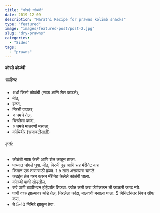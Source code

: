 ```yaml
---
title: "कोरडे कोळंबी"
date: 2019-12-09
description: "Marathi Recipe for prawns kolimb snacks"
type: "featured"
image: "images/featured-post/post-2.jpg"
slug: "dry-prawns"
categories: 
  - "Sides"
tags:
  - "prawns"
---
```


#### कोरडे कोळंबी



##### साहित्य: 

 
- अर्धा किलो कोळंबी (साफ आणि शेल काढले), 
- मीठ, 
- हळद, 
- मिरची पावडर, 
- २ चमचे तेल,
- चिरलेला कांदा, 
- २ चमचे मालवणी मसाला, 
- कोथिंबीर (सजावटीसाठी)




###### कृती:


- कोळंबी साफ केली आणि शेल काढून टाका.
- पाण्यात चांगले धुवा. मीठ, मिरची पूड आणि सह मॅरीनेट करा
- किमान एक तासासाठी हळद. 1.5 तास असल्यास चांगले.
- कढईत तेल गरम करून मॅरीनेट केलेले कोळंबी घाला.
- कोळंबी पाणी सोडतील.
- सर्व पाणी बाष्पीभवन होईपर्यंत शिजवा. ज्योत कमी करा जेणेकरून ती जाळली जाऊ नये.
- पाणी वाफ झाल्यावर थोडे तेल, चिरलेला कांदा, मालवणी मसाला घाला. 5 मिनिटांनंतर स्विच ऑफ करा.
- ते 5-10 मिनिटे झाकून ठेवा.


